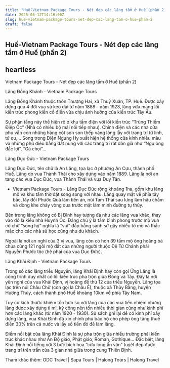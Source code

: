 ```yaml
---
title: "Huế-Vietnam Package Tours - Nét đẹp các lăng tẩm ở Huế (phần 2)"
date: 2025-06-12T14:16:00Z
slug: hue-vietnam-package-tours-net-dep-cac-lang-tam-o-hue-phan-2
draft: false
---
```


## Huế-Vietnam Package Tours - Nét đẹp các lăng tẩm ở Huế (phần 2)

## heartless

Vietnam Package Tours - Nét đẹp các lăng tẩm ở Huế (phần 2)
 
Lăng Đồng Khánh - Vietnam Package Tours
 

 
Lăng Ðồng Khánh thuộc thôn Thượng Hai, xã Thuỷ Xuân, TP. Huế. Được xây dựng qua 4 đời vua và kéo dài từ năm 1888 - năm 1923, lăng vừa mang lối kiến trúc phong kiến cổ điển vừa chịu ảnh hưởng của kiến trúc Tây Âu.
 
Sự phân tầng này thể hiện rõ ở khu tẩm điện với lối kiến trúc “Trùng Thiềm Điệp Ốc” (Nhà có nhiều bộ mái nối tiếp nhau). Chính điện và các nhà cửa phụ vẫn còn những hàng cột sơn son thếp vàng lộng lẫy với trang trí tứ linh, tứ qu,... Song trong Ðiện Ngưng Hy xuất hiện hệ thống cửa kính nhiều màu và những phù điêu bằng đất nung với các trang trí rất dân giã như “Ngư ông đắc lợi”, “Gà chọi”…
 
Lăng Dục Đức - Vietnam Package Tours
 

Lăng Dục Đức, tên chữ là An Lăng, tọa lạc ở phường An Cựu, thành phố Huế. Lăng do vua Thành Thái cho xây dựng vào năm 1889. Lăng là nơi an tang các vua Dục Đức, vua Thành Thái và vua Duy Tân.
 
- Vietnam Package Tours - Lăng Dục Đức rộng khoảng 1ha, gồm khu lăng mộ và khu tẩm thờ đặt song song với nhau. Lăng quay mặt về phía tây bắc, lấy đồi Phước Quả làm tiền án, núi Tam Thai sau lưng làm hậu chẩm và dòng khe chảy vòng qua trước mặt làm minh đường tụ thủy.
 
Bên trong lăng không có Bi Đình hay tượng đá như các lăng vua khác, thay vào đó là kiểu nhà Huynh Ốc. Đáng chú ý là tấm bình phong trước mộ vua có chữ “song hỷ” nghĩa là “vui” đắp bằng sành sứ gây nhiều tò mò và thắc mắc cho các nhà sử học cũng như du khách.
 
Ngoài là nơi an nghỉ của 3 vị vua, lăng còn có hơn 39 tẩm mộ ông hoàng bà chúa cùng 121 ngôi mộ đất của những người thuộc Ðệ Tứ Chánh phái Nguyễn Phước tộc (hệ phái của vua Dục Ðức).
 
Lăng Khải Định - Vietnam Package Tours
 

 
Trong số các lăng triều Nguyễn, lăng Khải Định hay còn gọi Ứng Lăng là công trình duy nhất có lối kiến trúc pha trộn giữa Đông và Tây. Đây là nơi yên nghỉ của vua Khải Định, vị hoàng đế thứ 12 của triều Nguyễn. Lăng tọa lạc trên núi Châu Chữ (còn gọi là Châu Ê), thuộc xã Thủy Bằng, huyện Hương Thủy, cách thành phố Huế khoảng 10km về phía Tây Nam.
 
Tuy có kích thước khiêm tốn hơn so với lăng của các vua tiền nhiệm nhưng lăng được xây dựng tỉ mỉ, kỳ công nên tốn nhiều thời gian cũng như kinh phí hơn các lăng khác (từ năm 1920 - 1930). Sử sách ghi lại để có kinh phí xây dựng lăng, vua Khải Định đã xin chính phủ bảo hộ cho phép ông tăng thuế điền 30% trên cả nước và lấy số tiền đó để làm lăng.
 
Điểm nổi bật của lăng Khải Định là sự pha trộn giữa nhiều trường phái kiến trúc khác nhau như Ấn Độ giáo, Phật giáo, Roman, Gothique… Đặc biệt, lăng Khải Định nổi tiếng với 3 bức bích họa “cửu long ẩn vân” tuyệt đẹp được trang trí trên trần của 3 gian nhà giữa trong cung Thiên Định.
 
 
Tham khảo thêm: ODC Travel | Sapa Tours | Halong Tours | Halong Travel